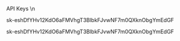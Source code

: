 
API Keys \n

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


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
